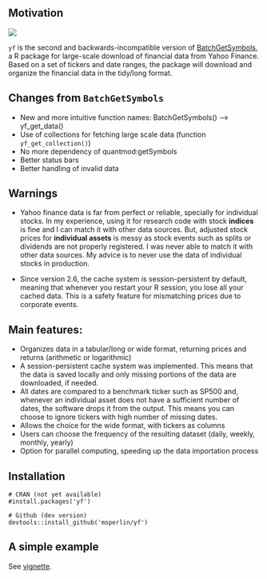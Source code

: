 ## Motivation

[![](https://cranlogs.r-pkg.org/badges/BatchGetSymbols)](https://CRAN.R-project.org/package=BatchGetSymbols)

`yf` is the second and backwards-incompatible version of [BatchGetSymbols](https://CRAN.R-project.org/package=BatchGetSymbols), a R package for large-scale download of financial data from Yahoo Finance. Based on a set of tickers and date ranges, the package will download and organize the financial data in the tidy/long format.


## Changes from `BatchGetSymbols`

- New and more intuitive function names: BatchGetSymbols() -->  yf_get_data()
- Use of collections for fetching large scale data (function `yf_get_collection()`)
- No more dependency of quantmod:getSymbols
- Better status bars
- Better handling of invalid data


## Warnings

- Yahoo finance data is far from perfect or reliable, specially for individual stocks. In my experience, using it for research code with stock **indices** is fine and I can match it with other data sources. But, adjusted stock prices for **individual assets** is messy as stock events such as splits or dividends are not properly registered. I was never able to match it with other data sources. My advice is to never use the data of individual stocks in production. 

- Since version 2.6, the cache system is session-persistent by default, meaning that whenever you restart your R session, you lose all your cached data. This is a safety feature for mismatching prices due to corporate events.

## Main features:

- Organizes data in a tabular/long or wide format, returning prices and returns (arithmetic or logarithmic)
- A session-persistent cache system was implemented. This means that the data is saved locally and only missing portions of the data are downloaded, if needed.
- All dates are compared to a benchmark ticker such as SP500 and, whenever an individual asset does not have a sufficient number of dates, the software drops it from the output. This means you can choose to ignore tickers with high number of missing dates.
- Allows the choice for the wide format, with tickers as columns
- Users can choose the frequency of the resulting dataset (daily, weekly, monthly, yearly)
- Option for parallel computing, speeding up the data importation process



## Installation

```
# CRAN (not yet available)
#install.packages('yf')

# Github (dev version)
devtools::install_github('msperlin/yf')
```

## A simple example

See [vignette](https://CRAN.R-project.org/package=yf).
